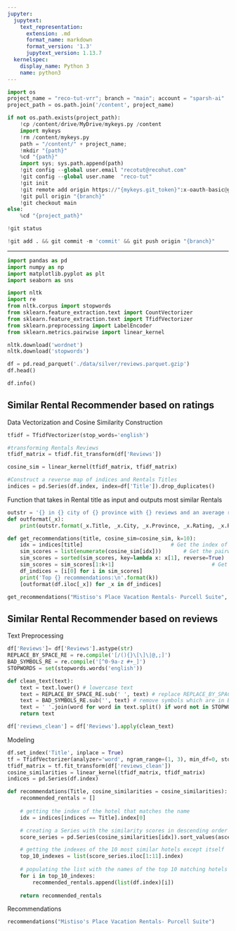 ```yaml
---
jupyter:
  jupytext:
    text_representation:
      extension: .md
      format_name: markdown
      format_version: '1.3'
      jupytext_version: 1.13.7
  kernelspec:
    display_name: Python 3
    name: python3
---
```


```python id="QHfJAkdQk3jv"
import os
project_name = "reco-tut-vrr"; branch = "main"; account = "sparsh-ai"
project_path = os.path.join('/content', project_name)
```

```python colab={"base_uri": "https://localhost:8080/"} id="3APW7y3clBlH" outputId="17900773-0b16-41fd-c1d3-57d20c5a748b"
if not os.path.exists(project_path):
    !cp /content/drive/MyDrive/mykeys.py /content
    import mykeys
    !rm /content/mykeys.py
    path = "/content/" + project_name; 
    !mkdir "{path}"
    %cd "{path}"
    import sys; sys.path.append(path)
    !git config --global user.email "recotut@recohut.com"
    !git config --global user.name  "reco-tut"
    !git init
    !git remote add origin https://"{mykeys.git_token}":x-oauth-basic@github.com/"{account}"/"{project_name}".git
    !git pull origin "{branch}"
    !git checkout main
else:
    %cd "{project_path}"
```

```python id="yGo_LJd6lBlN"
!git status
```

```python colab={"base_uri": "https://localhost:8080/"} id="SWzR_TDJlBlO" outputId="1f0aa5a6-f8e0-4bd1-8b83-cea3865fa6dc"
!git add . && git commit -m 'commit' && git push origin "{branch}"
```

<!-- #region id="ra084G6QmDcL" -->
---
<!-- #endregion -->

```python id="Nrb7EyBKmEmk"
import pandas as pd
import numpy as np
import matplotlib.pyplot as plt
import seaborn as sns

import nltk
import re
from nltk.corpus import stopwords
from sklearn.feature_extraction.text import CountVectorizer
from sklearn.feature_extraction.text import TfidfVectorizer
from sklearn.preprocessing import LabelEncoder
from sklearn.metrics.pairwise import linear_kernel
```

```python colab={"base_uri": "https://localhost:8080/"} id="ce393Lpposh_" outputId="2db10727-181b-4a94-bc29-e6d5422a74cf"
nltk.download('wordnet')
nltk.download('stopwords')
```

```python colab={"base_uri": "https://localhost:8080/", "height": 289} id="HF4J7q62mJ7u" outputId="deeca935-07f5-4b92-9835-da83411264d5"
df = pd.read_parquet('./data/silver/reviews.parquet.gzip')
df.head()
```

```python colab={"base_uri": "https://localhost:8080/"} id="knyLYsCEmT0d" outputId="d600bbe4-a1f2-4401-8f92-ede0b17210db"
df.info()
```

<!-- #region id="n2-h8eFMyf1d" -->
## Similar Rental Recommender based on ratings
<!-- #endregion -->

<!-- #region id="PNJ3ReFlt54U" -->
Data Vectorization and Cosine Similarity Construction
<!-- #endregion -->

```python id="7z_RJguQt48z"
tfidf = TfidfVectorizer(stop_words='english')   

#transforming Rentals Reviews
tfidf_matrix = tfidf.fit_transform(df['Reviews']) 

cosine_sim = linear_kernel(tfidf_matrix, tfidf_matrix)

#Construct a reverse map of indices and Rentals Titles
indices = pd.Series(df.index, index=df['Title']).drop_duplicates()
```

<!-- #region id="PlkJYDYJt9B4" -->
Function that takes in Rental title as input and outputs most similar Rentals
<!-- #endregion -->

```python id="R1C3sljlvL5d"
outstr = '{} in {} city of {} province with {} reviews and an average rating of {}\n{}'
def outformat(_x):
    print(outstr.format(_x.Title, _x.City, _x.Province, _x.Rating, _x.Review_counts, '='*100))
```

```python id="NNZn-IG6trGf"
def get_recommendations(title, cosine_sim=cosine_sim, k=10):
    idx = indices[title]                            # Get the index of the Review that matches the title
    sim_scores = list(enumerate(cosine_sim[idx]))       # Get the pairwsie similarity scores of all Reviews with that dataframe
    sim_scores = sorted(sim_scores, key=lambda x: x[1], reverse=True)       # Sort the Reviews based on the similarity scores
    sim_scores = sim_scores[1:k+1]                               # Get the scores of the 3 most similar blog
    df_indices = [i[0] for i in sim_scores]  
    print('Top {} recommendations:\n'.format(k))
    [outformat(df.iloc[_x]) for _x in df_indices]
```

```python colab={"base_uri": "https://localhost:8080/"} id="4dYA0qByuC1-" outputId="dd8900a0-e978-45b3-fb12-1317768abfb1"
get_recommendations("Mistiso's Place Vacation Rentals- Purcell Suite", k=5)
```

<!-- #region id="lUvzFG_-zFmz" -->
## Similar Rental Recommender based on reviews
<!-- #endregion -->

<!-- #region id="DDHefTLbykNK" -->
Text Preprocessing
<!-- #endregion -->

```python id="_UVZlNTCyme5"
df['Reviews']= df['Reviews'].astype(str)
REPLACE_BY_SPACE_RE = re.compile('[/(){}\[\]\|@,;]')
BAD_SYMBOLS_RE = re.compile('[^0-9a-z #+_]')
STOPWORDS = set(stopwords.words('english'))
```

```python id="eOlu5_exyo-w"
def clean_text(text):
    text = text.lower() # lowercase text
    text = REPLACE_BY_SPACE_RE.sub(' ', text) # replace REPLACE_BY_SPACE_RE symbols by space in text. substitute the matched string in REPLACE_BY_SPACE_RE with space.
    text = BAD_SYMBOLS_RE.sub('', text) # remove symbols which are in BAD_SYMBOLS_RE from text. substitute the matched string in BAD_SYMBOLS_RE with nothing. 
    text = ' '.join(word for word in text.split() if word not in STOPWORDS) # remove stopwors from text
    return text
```

```python id="Ay2_n2tayq09"
df['reviews_clean'] = df['Reviews'].apply(clean_text)
```

<!-- #region id="WPaQblNyyr-m" -->
Modeling
<!-- #endregion -->

```python id="RgSEEByHyuR2"
df.set_index('Title', inplace = True)
tf = TfidfVectorizer(analyzer='word', ngram_range=(1, 3), min_df=0, stop_words='english')
tfidf_matrix = tf.fit_transform(df['reviews_clean'])
cosine_similarities = linear_kernel(tfidf_matrix, tfidf_matrix)
indices = pd.Series(df.index)
```

```python id="gunRT-Veyyck"
def recommendations(Title, cosine_similarities = cosine_similarities):  
    recommended_rentals = []
    
    # getting the index of the hotel that matches the name
    idx = indices[indices == Title].index[0]

    # creating a Series with the similarity scores in descending order
    score_series = pd.Series(cosine_similarities[idx]).sort_values(ascending = False)

    # getting the indexes of the 10 most similar hotels except itself
    top_10_indexes = list(score_series.iloc[1:11].index)
    
    # populating the list with the names of the top 10 matching hotels
    for i in top_10_indexes:
        recommended_rentals.append(list(df.index)[i])
        
    return recommended_rentals
```

<!-- #region id="aUQV5eISy1Rm" -->
Recommendations
<!-- #endregion -->

```python colab={"base_uri": "https://localhost:8080/"} id="M2BDpjOYvrrG" outputId="b9ec66db-23cf-4282-c8c5-1ded5a396b97"
recommendations("Mistiso's Place Vacation Rentals- Purcell Suite")
```
